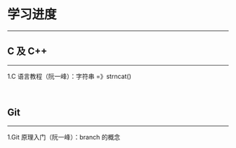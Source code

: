 # 学习进度

---

## C 及 C++

---

1.C 语言教程（阮一峰）：字符串 =》strncat()

<br />

## Git

---

1.Git 原理入门（阮一峰）：branch 的概念

